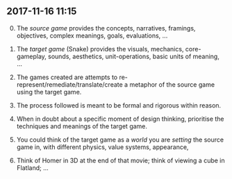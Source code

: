 ## 2017-11-16 11:15

0. The _source game_ provides the concepts, narratives, framings, objectives, complex meanings, goals, evaluations, ...

0. The _target game_ (Snake) provides the visuals, mechanics, core-gameplay, sounds, aesthetics, unit-operations, basic units of meaning, ...

0. The games created are attempts to re-represent/remediate/translate/create a metaphor of the source game using the target game.

0. The process followed is meant to be formal and rigorous within reason.

0. When in doubt about a specific moment of design thinking, prioritise the techniques and meanings of the target game.

0. You could think of the target game as a _world_ you are _setting_ the source game in, with different physics, value systems, appearance,

0. Think of Homer in 3D at the end of that movie; think of viewing a cube in Flatland; ...
